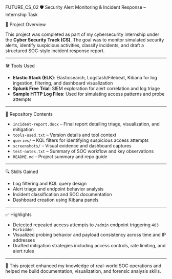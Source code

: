  FUTURE_CS_02
 🛡️ Security Alert Monitoring & Incident Response – Internship Task

📘 Project Overview

This project was completed as part of my cybersecurity internship under the **Cyber Security Track (CS)**. The goal was to monitor simulated security alerts, identify suspicious activities, classify incidents, and draft a structured SOC-style incident response report.

---

 🛠️ Tools Used

- **Elastic Stack (ELK)**: Elasticsearch, Logstash/Filebeat, Kibana for log ingestion, filtering, and dashboard visualization  
- **Splunk Free Trial**: SIEM exploration for alert correlation and log triage  
- **Sample HTTP Log Files**: Used for simulating access patterns and probe attempts

---

 📁 Repository Contents

- `incident-report.docx` – Final report detailing triage, visualization, and mitigation  
- `tools-used.txt` – Version details and tool context  
- `queries/` – KQL filters for identifying suspicious access attempts  
- `screenshots/` – Visual evidence and dashboard captures  
- `test-notes.txt` – Summary of SOC workflow and key observations  
- `README.md` – Project summary and repo guide

---

 🔍 Skills Gained

- Log filtering and KQL query design  
- Alert triage and endpoint behavior analysis  
- Incident classification and SOC documentation  
- Dashboard creation using Kibana panels

---

 ✅ Highlights

- Detected repeated access attempts to `/admin` endpoint triggering `403 Forbidden`  
- Visualized probing behavior and payload consistency across time and IP addresses  
- Drafted mitigation strategies including access controls, rate limiting, and alert rules

---

📌 This project enhanced my knowledge of real-world SOC operations and helped me build documentation, visualization, and forensic analysis skills.  


